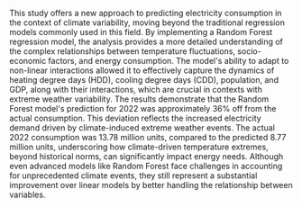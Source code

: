 This study offers a new approach to predicting electricity consumption in the context of climate variability, moving beyond the traditional regression models commonly used in this field. By implementing a Random Forest regression model, the analysis provides a more detailed understanding of the complex relationships between temperature fluctuations, socio-economic factors, and energy consumption. The model's ability to adapt to non-linear interactions allowed it to effectively capture the dynamics of heating degree days (HDD), cooling degree days (CDD), population, and GDP, along with their interactions, which are crucial in contexts with extreme weather variability.
The results demonstrate that the Random Forest model's prediction for 2022 was approximately 36% off from the actual consumption. This deviation reflects the increased electricity demand driven by climate-induced extreme weather events. The actual 2022 consumption was 13.78 million units, compared to the predicted 8.77 million units, underscoring how climate-driven temperature extremes, beyond historical norms, can significantly impact energy needs. Although even advanced models like Random Forest face challenges in accounting for unprecedented climate events, they still represent a substantial improvement over linear models by better handling the relationship between variables.
